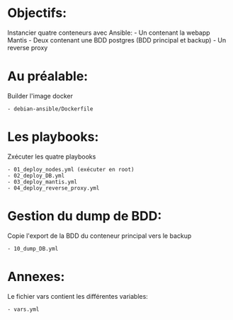 # Objectifs:
Instancier quatre conteneurs avec Ansible:
    - Un contenant la webapp Mantis
    - Deux contenant une BDD postgres (BDD principal et backup)
    - Un reverse proxy

# Au préalable:
Builder l'image docker

    - debian-ansible/Dockerfile


# Les playbooks:
Zxécuter les quatre playbooks

    - 01_deploy_nodes.yml (exécuter en root)
    - 02_deploy_DB.yml
    - 03_deploy_mantis.yml
    - 04_deploy_reverse_proxy.yml 


# Gestion du dump de BDD:
Copie l'export de la BDD du conteneur principal vers le backup

    - 10_dump_DB.yml

# Annexes:
Le fichier vars contient les différentes variables:

    - vars.yml